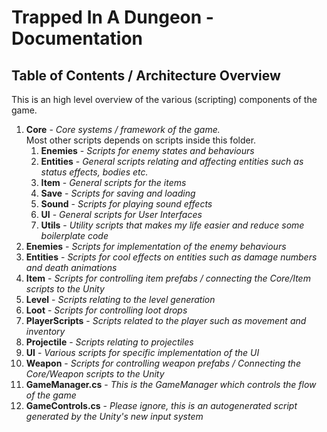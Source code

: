 ﻿# Trapped In A Dungeon - Documentation

## Table of Contents / Architecture Overview
This is an high level overview of the various (scripting) components of the game.

1. **Core** - _Core systems / framework of the game. <br/>_
   Most other scripts depends on scripts inside this folder. <br/>
   1. **Enemies** - _Scripts for enemy states and behaviours_
   2. **Entities** - _General scripts relating and affecting entities such as status effects, bodies etc._
   3. **Item** - _General scripts for the items_
   4. **Save** - _Scripts for saving and loading_
   5. **Sound** - _Scripts for playing sound effects_
   6. **UI** - _General scripts for User Interfaces_
   7. **Utils** - _Utility scripts that makes my life easier and reduce some boilerplate code_
2. **Enemies** - _Scripts for implementation of the enemy behaviours_
3. **Entities** - _Scripts for cool effects on entities such as damage numbers and death animations_
4. **Item** - _Scripts for controlling item prefabs / connecting the Core/Item scripts to the Unity_ 
5. **Level** - _Scripts relating to the level generation_
6. **Loot** - _Scripts for controlling loot drops_
7. **PlayerScripts** - _Scripts related to the player such as movement and inventory_
8. **Projectile** - _Scripts relating to projectiles_
9. **UI** - _Various scripts for specific implementation of the UI_
10. **Weapon** - _Scripts for controlling weapon prefabs / Connecting the Core/Weapon scripts to the Unity_
11. **GameManager.cs** - _This is the GameManager which controls the flow of the game_
12. **GameControls.cs** - _Please ignore, this is an autogenerated script generated by the Unity's new input system_